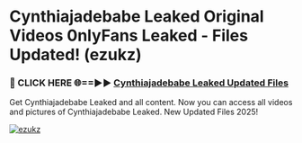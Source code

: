 # Cynthiajadebabe Leaked Original Videos 0nlyFans Leaked - Files Updated! (ezukz)

<h3>🔴 CLICK HERE 🌐==►► <a href="https://tinyurl.com/2wckxsce" rel="nofollow">Cynthiajadebabe Leaked Updated Files</a></h3>

Get Cynthiajadebabe Leaked and all content. Now you can access all videos and pictures of Cynthiajadebabe Leaked. New Updated Files 2025!

[![ezukz](https://i.imgur.com/AFduVYN.gif)](https://tinyurl.com/2wckxsce)
